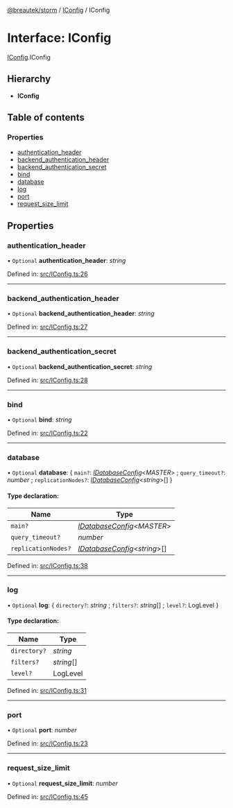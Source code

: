 [@breautek/storm](../README.md) / [IConfig](../modules/iconfig.md) / IConfig

# Interface: IConfig

[IConfig](../modules/iconfig.md).IConfig

## Hierarchy

* **IConfig**

## Table of contents

### Properties

- [authentication\_header](iconfig.iconfig-1.md#authentication_header)
- [backend\_authentication\_header](iconfig.iconfig-1.md#backend_authentication_header)
- [backend\_authentication\_secret](iconfig.iconfig-1.md#backend_authentication_secret)
- [bind](iconfig.iconfig-1.md#bind)
- [database](iconfig.iconfig-1.md#database)
- [log](iconfig.iconfig-1.md#log)
- [port](iconfig.iconfig-1.md#port)
- [request\_size\_limit](iconfig.iconfig-1.md#request_size_limit)

## Properties

### authentication\_header

• `Optional` **authentication\_header**: *string*

Defined in: [src/IConfig.ts:26](https://github.com/breautek/storm/blob/34a3167/src/IConfig.ts#L26)

___

### backend\_authentication\_header

• `Optional` **backend\_authentication\_header**: *string*

Defined in: [src/IConfig.ts:27](https://github.com/breautek/storm/blob/34a3167/src/IConfig.ts#L27)

___

### backend\_authentication\_secret

• `Optional` **backend\_authentication\_secret**: *string*

Defined in: [src/IConfig.ts:28](https://github.com/breautek/storm/blob/34a3167/src/IConfig.ts#L28)

___

### bind

• `Optional` **bind**: *string*

Defined in: [src/IConfig.ts:22](https://github.com/breautek/storm/blob/34a3167/src/IConfig.ts#L22)

___

### database

• `Optional` **database**: { `main?`: [*IDatabaseConfig*](idatabaseconfig.idatabaseconfig-1.md)<*MASTER*\> ; `query_timeout?`: *number* ; `replicationNodes?`: [*IDatabaseConfig*](idatabaseconfig.idatabaseconfig-1.md)<*string*\>[]  }

#### Type declaration:

Name | Type |
------ | ------ |
`main?` | [*IDatabaseConfig*](idatabaseconfig.idatabaseconfig-1.md)<*MASTER*\> |
`query_timeout?` | *number* |
`replicationNodes?` | [*IDatabaseConfig*](idatabaseconfig.idatabaseconfig-1.md)<*string*\>[] |

Defined in: [src/IConfig.ts:38](https://github.com/breautek/storm/blob/34a3167/src/IConfig.ts#L38)

___

### log

• `Optional` **log**: { `directory?`: *string* ; `filters?`: *string*[] ; `level?`: LogLevel  }

#### Type declaration:

Name | Type |
------ | ------ |
`directory?` | *string* |
`filters?` | *string*[] |
`level?` | LogLevel |

Defined in: [src/IConfig.ts:31](https://github.com/breautek/storm/blob/34a3167/src/IConfig.ts#L31)

___

### port

• `Optional` **port**: *number*

Defined in: [src/IConfig.ts:23](https://github.com/breautek/storm/blob/34a3167/src/IConfig.ts#L23)

___

### request\_size\_limit

• `Optional` **request\_size\_limit**: *number*

Defined in: [src/IConfig.ts:45](https://github.com/breautek/storm/blob/34a3167/src/IConfig.ts#L45)
